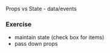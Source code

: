 Props vs State - data/events

### Exercise

* maintain state (check box for items)
* pass down props